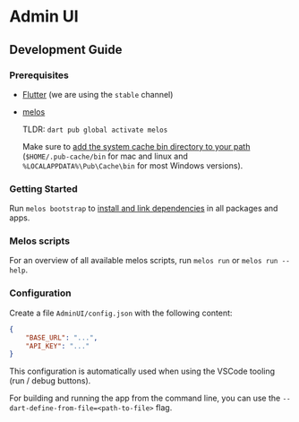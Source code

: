 # Admin UI

## Development Guide

### Prerequisites

-   [Flutter](https://flutter.dev/docs/get-started/install) (we are using the `stable` channel)
-   [melos](https://melos.invertase.dev/getting-started)

    TLDR: `dart pub global activate melos`

    Make sure to [add the system cache bin directory to your path](https://dart.dev/tools/pub/cmd/pub-global#running-a-script-from-your-path) (`$HOME/.pub-cache/bin` for mac and linux and `%LOCALAPPDATA%\Pub\Cache\bin` for most Windows versions).

### Getting Started

Run `melos bootstrap` to [install and link dependencies](https://melos.invertase.dev/commands/bootstrap) in all packages and apps.

### Melos scripts

For an overview of all available melos scripts, run `melos run` or `melos run --help`.

### Configuration

Create a file `AdminUI/config.json` with the following content:

```json
{
    "BASE_URL": "...",
    "API_KEY": "..."
}
```

This configuration is automatically used when using the VSCode tooling (run / debug buttons).

For building and running the app from the command line, you can use the `--dart-define-from-file=<path-to-file>` flag.

